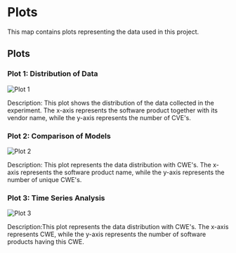 # Plots

This map contains plots representing the data used in this project.

## Plots

### Plot 1: Distribution of Data

![Plot 1](plot/Long_tail_plot-cve.png)

Description: This plot shows the distribution of the data collected in the experiment. The x-axis represents the software product together with its vendor name, while the y-axis represents the number of CVE's.

### Plot 2: Comparison of Models

![Plot 2](images/itemsperuser.png)

Description: This plot represents the data distribution with CWE's. The x-axis represents the software product name, while the y-axis represents the number of unique CWE's.

### Plot 3: Time Series Analysis

![Plot 3](images/usersperitem.png)

Description:This plot represents the data distribution with CWE's. The x-axis represents CWE, while the y-axis represents the number of software products having this CWE. 
